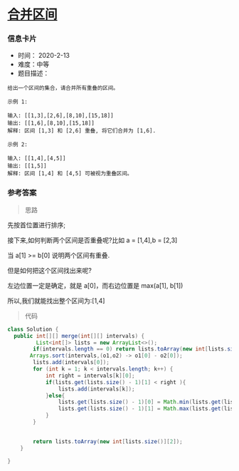 # [合并区间](https://leetcode-cn.com/problems/merge-intervals/)

### 信息卡片

- 时间： 2020-2-13
- 难度：中等
- 题目描述：

```
给出一个区间的集合，请合并所有重叠的区间。

示例 1:

输入: [[1,3],[2,6],[8,10],[15,18]]
输出: [[1,6],[8,10],[15,18]]
解释: 区间 [1,3] 和 [2,6] 重叠, 将它们合并为 [1,6].

示例 2:

输入: [[1,4],[4,5]]
输出: [[1,5]]
解释: 区间 [1,4] 和 [4,5] 可被视为重叠区间。
```



### 参考答案

> 思路

先按首位置进行排序;

接下来,如何判断两个区间是否重叠呢?比如 a = [1,4],b = [2,3]

当 a[1] >= b[0] 说明两个区间有重叠.

但是如何把这个区间找出来呢?

左边位置一定是确定，就是 a[0]，而右边位置是 max(a[1], b[1])

所以,我们就能找出整个区间为:[1,4]



> 代码

```java
class Solution {
  public int[][] merge(int[][] intervals) {
         List<int[]> lists = new ArrayList<>();
        if(intervals.length == 0) return lists.toArray(new int[lists.size()][2]);
       Arrays.sort(intervals,(o1,o2) -> o1[0] - o2[0]);
        lists.add(intervals[0]);
        for (int k = 1; k < intervals.length; k++) {
            int right = intervals[k][0];
            if(lists.get(lists.size() - 1)[1] < right ){
                lists.add(intervals[k]);
            }else{
                lists.get(lists.size() - 1)[0] = Math.min(lists.get(lists.size() - 1)[0],intervals[k][0]);
                lists.get(lists.size() - 1)[1] = Math.max(lists.get(lists.size() - 1)[1],intervals[k][1]);
            }
        }

     
        return lists.toArray(new int[lists.size()][2]);
    }

}
```


